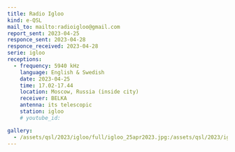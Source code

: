 ```yaml
---
title: Radio Igloo
kind: e-QSL
mail_to: mailto:radioigloo@gmail.com
report_sent: 2023-04-25
responce_sent: 2023-04-28
responce_received: 2023-04-28
serie: igloo
receptions:
  - frequency: 5940 kHz
    language: English & Swedish
    date: 2023-04-25
    time: 17.02-17.44
    location: Moscow, Russia (inside city)
    receiver: BELKA
    antenna: its telescopic
    station: igloo
    # youtube_id: 

gallery:
  - /assets/qsl/2023/igloo/full/igloo_25apr2023.jpg:/assets/qsl/2023/igloo/small/igloo_25apr2023.jpg
---
```

